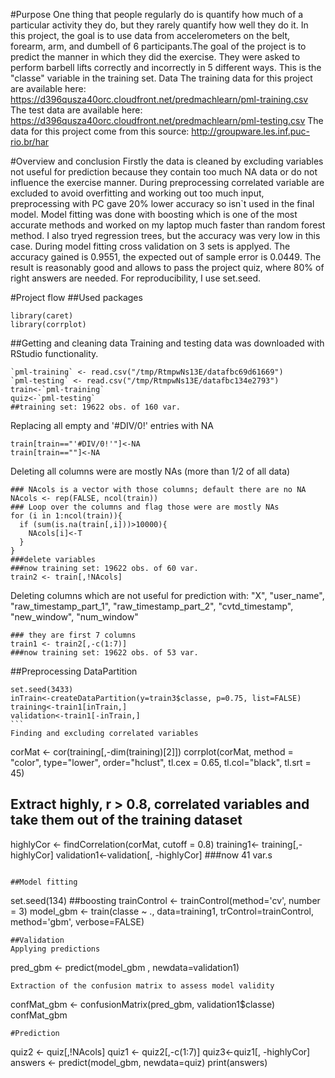 #Purpose
One thing that people regularly do is quantify how much of a particular activity they do, but they rarely quantify how well they do it. In this project, the goal is to use data from accelerometers on the belt, forearm, arm, and dumbell of 6 participants.The goal of the project is to predict the manner in which they did the exercise. They were asked to perform barbell lifts correctly and incorrectly in 5 different ways. This is the "classe" variable in the training set.
Data
The training data for this project are available here:
https://d396qusza40orc.cloudfront.net/predmachlearn/pml-training.csv
The test data are available here:
https://d396qusza40orc.cloudfront.net/predmachlearn/pml-testing.csv
The data for this project come from this source: http://groupware.les.inf.puc-rio.br/har

#Overview and conclusion
Firstly the data is cleaned by excluding variables not useful for prediction because they contain too much NA data or do not influence the exercise manner. During preprocessing correlated variable are excluded to avoid overfitting and working out too much input, preprocessing with PC gave 20% lower accuracy so isn`t used in the final model. Model fitting was done with boosting which is one of the most accurate methods and worked on my laptop much faster than random forest method. I also tryed regression trees, but the accuracy was very low in this case. During model fitting cross validation on 3 sets is applyed. The accuracy gained is 0.9551, the expected out of sample error is 0.0449. The result is reasonably good and allows to pass the project quiz, where 80% of right answers are needed. For reproducibility, I use set.seed.

#Project flow
##Used packages
````
library(caret)
library(corrplot)
````
##Getting and cleaning data
Training and testing data was downloaded with RStudio functionality. 
````
`pml-training` <- read.csv("/tmp/RtmpwNs13E/datafbc69d61669")
`pml-testing` <- read.csv("/tmp/RtmpwNs13E/datafbc134e2793")
train<-`pml-training`
quiz<-`pml-testing`
##training set: 19622 obs. of 160 var.
````
Replacing all empty and '#DIV/0!' entries with NA
````
train[train=="'#DIV/0!'"]<-NA
train[train==""]<-NA
````
Deleting all columns were are mostly NAs (more than 1/2 of all data)
````
### NAcols is a vector with those columns; default there are no NA
NAcols <- rep(FALSE, ncol(train)) 
### Loop over the columns and flag those were are mostly NAs
for (i in 1:ncol(train)){
  if (sum(is.na(train[,i]))>10000){
    NAcols[i]<-T
  }
}
###delete variables 
###now training set: 19622 obs. of 60 var.
train2 <- train[,!NAcols]
````
Deleting columns which are not useful for prediction with: "X", "user_name", "raw_timestamp_part_1", "raw_timestamp_part_2", "cvtd_timestamp", "new_window", "num_window"   
````
### they are first 7 columns
train1 <- train2[,-c(1:7)]
###now training set: 19622 obs. of 53 var.
````
##Preprocessing
DataPartition
````
set.seed(3433)
inTrain<-createDataPartition(y=train3$classe, p=0.75, list=FALSE)
training<-train1[inTrain,]
validation<-train1[-inTrain,]
```
Finding and excluding correlated variables
````
corMat <- cor(training[,-dim(training)[2]]) 
corrplot(corMat, method = "color", type="lower", order="hclust", tl.cex = 0.65, tl.col="black", tl.srt = 45)
## Extract highly, r > 0.8, correlated variables and take them out of the training dataset
highlyCor <- findCorrelation(corMat, cutoff = 0.8)
training1<- training[,-highlyCor]
validation1<-validation[, -highlyCor]
###now 41 var.s
````

##Model fitting
````
set.seed(134)
##boosting
trainControl <- trainControl(method='cv', number = 3)
model_gbm <- train(classe ~ ., data=training1, trControl=trainControl, method='gbm', verbose=FALSE)
````
##Validation
Applying predictions
````
pred_gbm <- predict(model_gbm , newdata=validation1)
```
Extraction of the confusion matrix to assess model validity
````
confMat_gbm <- confusionMatrix(pred_gbm, validation1$classe)
confMat_gbm
````
#Prediction
````
quiz2 <- quiz[,!NAcols]
quiz1 <- quiz2[,-c(1:7)]
quiz3<-quiz1[, -highlyCor]
answers <- predict(model_gbm, newdata=quiz)
print(answers)
````
